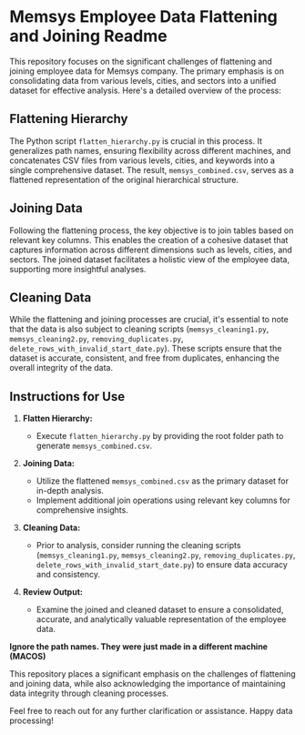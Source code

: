 # Memsys Employee Data Flattening and Joining Readme

This repository focuses on the significant challenges of flattening and joining employee data for Memsys company. The primary emphasis is on consolidating data from various levels, cities, and sectors into a unified dataset for effective analysis. Here's a detailed overview of the process:

## Flattening Hierarchy

The Python script `flatten_hierarchy.py` is crucial in this process. It generalizes path names, ensuring flexibility across different machines, and concatenates CSV files from various levels, cities, and keywords into a single comprehensive dataset. The result, `memsys_combined.csv`, serves as a flattened representation of the original hierarchical structure.

## Joining Data

Following the flattening process, the key objective is to join tables based on relevant key columns. This enables the creation of a cohesive dataset that captures information across different dimensions such as levels, cities, and sectors. The joined dataset facilitates a holistic view of the employee data, supporting more insightful analyses.

## Cleaning Data

While the flattening and joining processes are crucial, it's essential to note that the data is also subject to cleaning scripts (`memsys_cleaning1.py`, `memsys_cleaning2.py`, `removing_duplicates.py`, `delete_rows_with_invalid_start_date.py`). These scripts ensure that the dataset is accurate, consistent, and free from duplicates, enhancing the overall integrity of the data.

## Instructions for Use

1. **Flatten Hierarchy:**
   - Execute `flatten_hierarchy.py` by providing the root folder path to generate `memsys_combined.csv`.

2. **Joining Data:**
   - Utilize the flattened `memsys_combined.csv` as the primary dataset for in-depth analysis.
   - Implement additional join operations using relevant key columns for comprehensive insights.

3. **Cleaning Data:**
   - Prior to analysis, consider running the cleaning scripts (`memsys_cleaning1.py`, `memsys_cleaning2.py`, `removing_duplicates.py`, `delete_rows_with_invalid_start_date.py`) to ensure data accuracy and consistency.

4. **Review Output:**
   - Examine the joined and cleaned dataset to ensure a consolidated, accurate, and analytically valuable representation of the employee data.

  **Ignore the path names. They were just made in a different machine (MACOS)**

This repository places a significant emphasis on the challenges of flattening and joining data, while also acknowledging the importance of maintaining data integrity through cleaning processes.

Feel free to reach out for any further clarification or assistance. Happy data processing!
